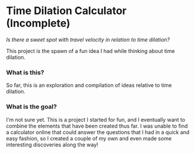 # Time Dilation Calculator (Incomplete)
*Is there a sweet spot with travel velocity in relation to time dilation?*

This project is the spawn of a fun idea I had while thinking about time dilation.

### What is this?

So far, this is an exploration and compilation of ideas relative to time dilation.

### What is the goal?

I'm not sure yet. This is a project I started for fun, and I eventually want to combine the elements
that have been created thus far. I was unable to find a calculator online that could answer the
questions that I had in a quick and easy fashion, so I created a couple of my own and even made some
interesting discoveries along the way!